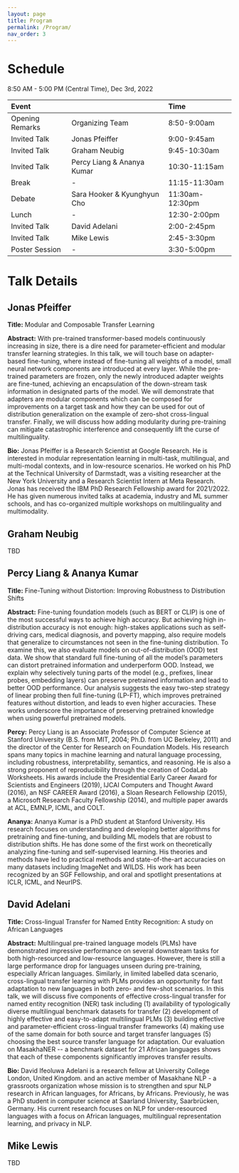 ```yaml
---
layout: page
title: Program
permalink: /Program/
nav_order: 3
---
```


# Schedule

8:50 AM - 5:00 PM (Central Time), Dec 3rd, 2022

| Event | | Time |
| :--- | --- | :--- |
| Opening Remarks | Organizing Team | 8:50-9:00am |
| Invited Talk | Jonas Pfeiffer | 9:00-9:45am |
| Invited Talk | Graham Neubig | 9:45-10:30am |
| Invited Talk | Percy Liang & Ananya Kumar | 10:30-11:15am |
| Break | - | 11:15-11:30am |
| Debate | Sara Hooker & Kyunghyun Cho | 11:30am-12:30pm |
| Lunch | - | 12:30-2:00pm |
| Invited Talk | David Adelani | 2:00-2:45pm |
| Invited Talk | Mike Lewis | 2:45-3:30pm |
| Poster Session | - | 3:30-5:00pm |

# Talk Details

## Jonas Pfeiffer

**Title:** Modular and Composable Transfer Learning

**Abstract:** With pre-trained transformer-based models continuously increasing in size, there is a dire need for parameter-efficient and modular transfer learning strategies. In this talk, we will touch base on adapter-based fine-tuning, where instead of fine-tuning all weights of a model, small neural network components are introduced at every layer. While the pre-trained parameters are frozen, only the newly introduced adapter weights are fine-tuned, achieving an encapsulation of the down-stream task information in designated parts of the model. We will demonstrate that adapters are modular components which can be composed for improvements on a target task and how they can be used for out of distribution generalization on the example of zero-shot cross-lingual transfer. Finally, we will discuss how adding modularity during pre-training can mitigate catastrophic interference and consequently lift the curse of multilinguality.

**Bio:** Jonas Pfeiffer is a Research Scientist at Google Research. He is interested in modular representation learning in multi-task, multilingual, and multi-modal contexts, and in low-resource scenarios. He worked on his PhD at the Technical University of Darmstadt,  was a visiting researcher at the New York University and a Research Scientist Intern at Meta Research. Jonas has received the IBM PhD Research Fellowship award for 2021/2022. He has given numerous invited talks at academia, industry and ML summer schools, and has co-organized multiple workshops on multilinguality and multimodality.

## Graham Neubig

TBD

## Percy Liang & Ananya Kumar

**Title:** Fine-Tuning without Distortion: Improving Robustness to Distribution Shifts

**Abstract:** Fine-tuning foundation models (such as BERT or CLIP) is one of the most successful ways to achieve high accuracy. But achieving high in-distribution accuracy is not enough: high-stakes applications such as self-driving cars, medical diagnosis, and poverty mapping, also require models that generalize to circumstances not seen in the fine-tuning distribution. To examine this, we also evaluate models on out-of-distribution (OOD) test data. We show that standard full fine-tuning of all the model’s parameters can distort pretrained information and underperform OOD. Instead, we explain why selectively tuning parts of the model (e.g., prefixes, linear probes, embedding layers) can preserve pretrained information and lead to better OOD performance. Our analysis suggests the easy two-step strategy of linear probing then full fine-tuning (LP-FT), which improves pretrained features without distortion, and leads to even higher accuracies. These works underscore the importance of preserving pretrained knowledge when using powerful pretrained models.

**Percy:** Percy Liang is an Associate Professor of Computer Science at Stanford University (B.S. from MIT, 2004; Ph.D. from UC Berkeley, 2011) and the director of the Center for Research on Foundation Models.  His research spans many topics in machine learning and natural language processing, including robustness, interpretability, semantics, and reasoning.  He is also a strong proponent of reproducibility through the creation of CodaLab Worksheets.  His awards include the Presidential Early Career Award for Scientists and Engineers (2019), IJCAI Computers and Thought Award (2016), an NSF CAREER Award (2016), a Sloan Research Fellowship (2015), a Microsoft Research Faculty Fellowship (2014), and multiple paper awards at ACL, EMNLP, ICML, and COLT.

**Ananya:** Ananya Kumar is a PhD student at Stanford University. His research focuses on understanding and developing better algorithms for pretraining and fine-tuning, and building ML models that are robust to distribution shifts. He has done some of the first work on theoretically analyzing fine-tuning and self-supervised learning. His theories and methods have led to practical methods and state-of-the-art accuracies on many datasets including ImageNet and WILDS. His work has been recognized by an SGF Fellowship, and oral and spotlight presentations at ICLR, ICML, and NeurIPS.

## David Adelani

**Title:** Cross-lingual Transfer for Named Entity Recognition: A study on African Languages

**Abstract:** Multilingual pre-trained language models (PLMs) have demonstrated impressive performance on several downstream tasks for both high-resourced and low-resource languages. However, there is still a large performance drop for languages unseen during pre-training, especially African languages. Similarly, in limited labelled data scenario, cross-lingual transfer learning with PLMs provides an opportunity for fast adaptation to new languages in both zero- and few-shot scenarios. In this talk, we will discuss five components of effective cross-lingual transfer for named entity recognition (NER) task including (1) availability of typologically diverse multilingual benchmark datasets for transfer (2) development of highly effective and easy-to-adapt multilingual PLMs (3) building effective and parameter-efficient cross-lingual transfer frameworks (4) making use of the same domain for both source and target transfer languages (5) choosing the best source transfer language for adaptation. Our evaluation on MasakhaNER -- a benchmark dataset for 21 African languages shows that each of these components significantly improves transfer results.

**Bio:** David Ifeoluwa Adelani is a research fellow at University College London, United Kingdom. and an active member of Masakhane NLP - a grassroots organization whose mission is to strengthen and spur NLP research in African languages, for Africans, by Africans. Previously, he was a PhD student in computer science at Saarland University, Saarbrücken, Germany. His current research focuses on NLP for under-resourced languages with a focus on African languages, multilingual representation learning, and privacy in NLP.

## Mike Lewis

TBD
